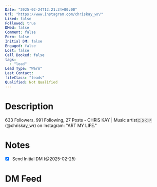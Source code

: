```yaml
---
Date: "2025-02-24T12:21:34+00:00"
Url: "https://www.instagram.com/chriskay_wr/"
Liked: false
Followed: true
DMed: false
Comment: false
Form: false
Initial DM: false
Engaged: false
Lost: false
Call Booked: false
tags:
  - "lead"
Lead Type: "Warm"
Last Contact:
fileClass: "leads"
Qualified: Not Qualified
---
```

# Description
633 Followers, 991 Following, 27 Posts - CHRIS KAY | Music artist🇨🇩🇨🇵 (@chriskay_wr) on Instagram: "ART MY LIFE."
# Notes
- [x] Send Initial DM (@2025-02-25)
# DM Feed